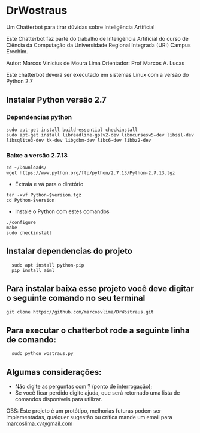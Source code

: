 # DrWostraus

Um Chatterbot para tirar dúvidas sobre Inteligência Artificial

Este Chatterbot faz parte do trabalho de Inteligência Artificial do curso de
Ciência da Computação da Universidade Regional Integrada (URI) Campus Erechim.

Autor: Marcos Vinicius de Moura Lima
Orientador: Prof Marcos A. Lucas

Este chatterbot deverá ser executado em sistemas Linux com a versão do Python 2.7

## Instalar Python versão 2.7

### Dependencias python
```
sudo apt-get install build-essential checkinstall
sudo apt-get install libreadline-gplv2-dev libncursesw5-dev libssl-dev libsqlite3-dev tk-dev libgdbm-dev libc6-dev libbz2-dev
```

### Baixe a versão 2.7.13

```
cd ~/Downloads/
wget https://www.python.org/ftp/python/2.7.13/Python-2.7.13.tgz
```

- Extraia e vá para o diretório
```
tar -xvf Python-$version.tgz
cd Python-$version
```

- Instale o Python com estes comandos
```
./configure
make
sudo checkinstall
```

## Instalar dependencias do projeto
```
  sudo apt install python-pip
  pip install aiml
```

## Para instalar baixa esse projeto você deve digitar o seguinte comando no seu terminal
```
git clone https://github.com/marcosvlima/DrWostraus.git
```

## Para executar o chatterbot rode a seguinte linha de comando:
```
  sudo python wostraus.py
```

## Algumas considerações:

- Não digite as perguntas com ? (ponto de interrogação);
- Se você ficar perdido digite ajuda, que será retornado uma lista
de comandos disponíveis para utilizar.

OBS: Este projeto é um protótipo, melhorias futuras podem ser implementadas,
qualquer sugestão ou crítica mande um email para marcoslima.xv@gmail.com
